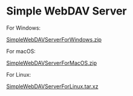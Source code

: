 # Simple WebDAV Server



For Windows:

 [SimpleWebDAVServerForWindows.zip](SimpleWebDAVServerForWindows.zip) 





For macOS:

 [SimpleWebDAVServerForMacOS.zip](SimpleWebDAVServerForMacOS.zip) 





For Linux:

 [SimpleWebDAVServerForLinux.tar.xz](SimpleWebDAVServerForLinux.tar.xz) 
